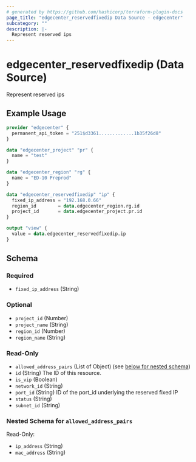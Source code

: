 ```yaml
---
# generated by https://github.com/hashicorp/terraform-plugin-docs
page_title: "edgecenter_reservedfixedip Data Source - edgecenter"
subcategory: ""
description: |-
  Represent reserved ips
---
```


# edgecenter_reservedfixedip (Data Source)

Represent reserved ips

## Example Usage

```terraform
provider "edgecenter" {
  permanent_api_token = "251$d3361.............1b35f26d8"
}

data "edgecenter_project" "pr" {
  name = "test"
}

data "edgecenter_region" "rg" {
  name = "ED-10 Preprod"
}

data "edgecenter_reservedfixedip" "ip" {
  fixed_ip_address = "192.168.0.66"
  region_id        = data.edgecenter_region.rg.id
  project_id       = data.edgecenter_project.pr.id
}

output "view" {
  value = data.edgecenter_reservedfixedip.ip
}
```

<!-- schema generated by tfplugindocs -->
## Schema

### Required

- `fixed_ip_address` (String)

### Optional

- `project_id` (Number)
- `project_name` (String)
- `region_id` (Number)
- `region_name` (String)

### Read-Only

- `allowed_address_pairs` (List of Object) (see [below for nested schema](#nestedatt--allowed_address_pairs))
- `id` (String) The ID of this resource.
- `is_vip` (Boolean)
- `network_id` (String)
- `port_id` (String) ID of the port_id underlying the reserved fixed IP
- `status` (String)
- `subnet_id` (String)

<a id="nestedatt--allowed_address_pairs"></a>
### Nested Schema for `allowed_address_pairs`

Read-Only:

- `ip_address` (String)
- `mac_address` (String)
